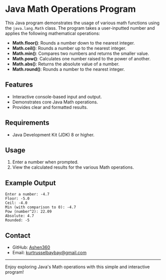 # Java Math Operations Program

This Java program demonstrates the usage of various math functions using the `java.lang.Math` class. The program takes a user-inputted number and applies the following mathematical operations:

- **Math.floor()**: Rounds a number down to the nearest integer.
- **Math.ceil()**: Rounds a number up to the nearest integer.
- **Math.min()**: Compares two numbers and returns the smaller value.
- **Math.pow()**: Calculates one number raised to the power of another.
- **Math.abs()**: Returns the absolute value of a number.
- **Math.round()**: Rounds a number to the nearest integer.

## Features
- Interactive console-based input and output.
- Demonstrates core Java Math operations.
- Provides clear and formatted results.

## Requirements
- Java Development Kit (JDK) 8 or higher.

## Usage
1. Enter a number when prompted.
2. View the calculated results for the various Math operations.

## Example Output
```
Enter a number: -4.7
Floor: -5.0
Ceil: -4.0
Min (with comparison to 0): -4.7
Pow (number^2): 22.09
Absolute: 4.7
Rounded: -5
```

## Contact
- GitHub: [Ashen360](https://github.com/Ashen360)
- Email: kurtrusselbaybay@gmail.com

---

Enjoy exploring Java's Math operations with this simple and interactive program!

